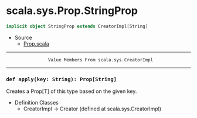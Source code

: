 
#                          scala.sys.Prop.StringProp                          #

```scala
implicit object StringProp extends CreatorImpl[String]
```

* Source
  * [Prop.scala](https://github.com/scala/scala/tree/6d09a1ba5f/src/library/scala/sys/Prop.scala#L1)


--------------------------------------------------------------------------------
                    Value Members From scala.sys.CreatorImpl
--------------------------------------------------------------------------------


### `def apply(key: String): Prop[String]`                                   ###

Creates a Prop[T] of this type based on the given key.

* Definition Classes
  * CreatorImpl → Creator
(defined at scala.sys.CreatorImpl)
